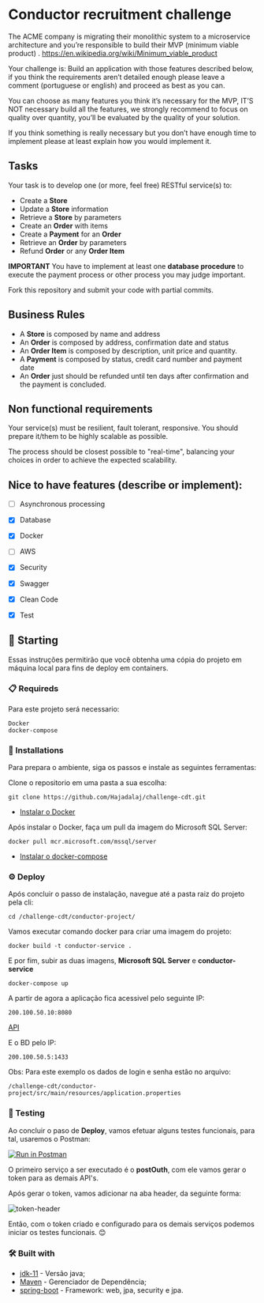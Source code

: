 # Conductor recruitment challenge

The ACME company is migrating their monolithic system to a microservice architecture and you’re responsible to build their MVP (minimum viable product)  .
https://en.wikipedia.org/wiki/Minimum_viable_product

Your challenge is:
Build an application with those features described below, if you think the requirements aren’t detailed enough please leave a comment (portuguese or english) and proceed as best as you can.

You can choose as many features you think it’s necessary for the MVP,  IT’S NOT necessary build all the features, we strongly recommend to focus on quality over quantity, you’ll be evaluated by the quality of your solution.

If you think something is really necessary but you don’t have enough time to implement please at least explain how you would implement it.

## Tasks

Your task is to develop one (or more, feel free) RESTful service(s) to:
* Create a **Store**
* Update a **Store** information
* Retrieve a **Store** by parameters
* Create an **Order** with items
* Create a **Payment** for an **Order**
* Retrieve an **Order** by parameters
* Refund **Order** or any **Order Item**

**IMPORTANT** You have to implement at least one **database procedure** to execute the payment process or other process you may judge important.

Fork this repository and submit your code with partial commits.

## Business Rules

* A **Store** is composed by name and address
* An **Order** is composed by address, confirmation date and status
* An **Order Item** is composed by description, unit price and quantity.
* A **Payment** is composed by status, credit card number and payment date
* An **Order** just should be refunded until ten days after confirmation and the payment is concluded.

## Non functional requirements

Your service(s) must be resilient, fault tolerant, responsive. You should prepare it/them to be highly scalable as possible.

The process should be closest possible to "real-time", balancing your choices in order to achieve the expected
scalability.

## Nice to have features (describe or implement):
- [ ] Asynchronous processing 
- [x] Database      
- [x] Docker        
- [ ] AWS
- [x] Security
- [x] Swagger       
- [x] Clean Code    
- [x] Test          


## 🚀 Starting

Essas instruções permitirão que você obtenha uma cópia do projeto em máquina local para fins de deploy em containers.

### 📋 Requireds

Para este projeto será necessario:

```
Docker
docker-compose
```

### 🔧 Installations

Para prepara o ambiente, siga os passos e instale as seguintes ferramentas:

Clone o repositorio em uma pasta a sua escolha:

```
git clone https://github.com/Hajadalaj/challenge-cdt.git
```

* [Instalar o Docker](https://docs.docker.com/engine/install/)

Após instalar o Docker, faça um pull da imagem do Microsoft SQL Server:

```
docker pull mcr.microsoft.com/mssql/server
```
* [Instalar o docker-compose](https://docs.docker.com/compose/install/)

### ⚙️ Deploy

Após concluir o passo de instalação, navegue até a pasta raiz do projeto pela cli:

```
cd /challenge-cdt/conductor-project/
```

Vamos executar comando docker para criar uma imagem do projeto:

```
docker build -t conductor-service .
```

E por fim, subir as duas imagens, **Microsoft SQL Server** e **conductor-service** 

```
docker-compose up
```

A partir de agora a aplicação fica acessivel pelo seguinte IP:

```
200.100.50.10:8080
```

[API](http://200.100.50.10:8080/swagger-ui.html#)

E o BD pelo IP:

```
200.100.50.5:1433
```
Obs: Para este exemplo os dados de login e senha estão no arquivo:

```
/challenge-cdt/conductor-project/src/main/resources/application.properties
```

### 🔩 Testing

Ao concluir o paso de **Deploy**, vamos efetuar alguns testes funcionais, para tal, usaremos o Postman:

[![Run in Postman](https://run.pstmn.io/button.svg)](https://app.getpostman.com/run-collection/25b1e4fbe2128d3b120b)

O primeiro serviço a ser executado é o **postOuth**, com ele vamos gerar o token para as demais API's.

Após gerar o token, vamos adicionar na aba header, da seguinte forma:

![token-header](https://github.com/Hajadalaj/challenge-cdt/blob/feture/conductor/api/img/image.png)

Então, com o token criado e configurado para os demais serviços podemos iniciar os testes funcionais. 😊

### 🛠️ Built with

* [jdk-11](https://www.oracle.com/br/java/technologies/javase-jdk11-downloads.html) - Versão java;
* [Maven](https://maven.apache.org/) - Gerenciador de Dependência;
* [spring-boot](https://spring.io/projects/spring-boot) - Framework: web, jpa, security e jpa.

